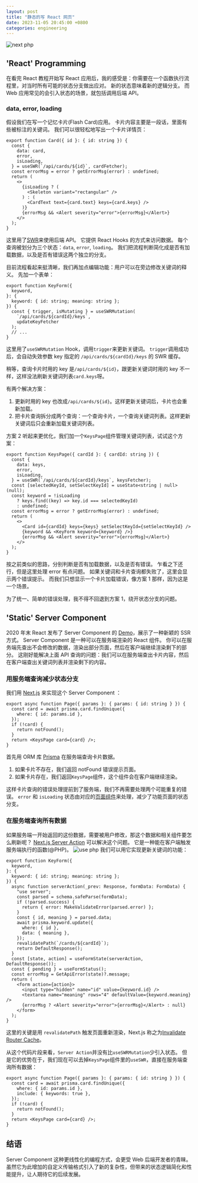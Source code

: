 ```yaml
---
layout: post
title: "静态的写 React 网页"
date: 2023-11-05 20:45:00 +0800
categories: engineering
---
```


![next php](/assets/image/next-php.png)

## 'React' Programming

在看完 React 教程开始写 React 应用后，我的感受是：你需要在一个函数执行流程里，对当时所有可能的状态分支做出应对。
新的状态意味着新的逻辑分支。
而 Web 应用常见的会引入状态的场景，就包括调用后端 API。

### data, error, loading

假设我们在写一个记忆卡片(Flash Card)应用。
卡片内容主要是一段话，里面有些被标注的关键词。
我们可以很轻松地写出一个卡片详情页：

```tsx
export function Card({ id }: { id: string }) {
  const {
    data: card,
    error,
    isLoading,
  } = useSWR(`/api/cards/${id}`, cardFetcher);
  const errorMsg = error ? getErrorMsg(error) : undefined;
  return (
    <>
      {isLoading ? (
        <Skeleton variant="rectangular" />
      ) : (
        <CardText text={card.text} keys={card.keys} />
      )}
      {errorMsg && <Alert severity="error">{errorMsg}</Alert>}
    </>
  );
}
```

这里用了[SWR](https://swr.vercel.app/)来使用后端 API。
它提供 React Hooks 的方式来访问数据。
每个查询被划分为三个状态：`data`, `error`, `loading`。
我们把流程判断简化成是否有加载数据，以及是否有错误这两个独立的分支。

目前流程看起来挺清晰，我们再加点编辑功能：用户可以在旁边修改关键词的释义。
先加一个表单：

```tsx
export function KeyForm({
  keyword,
}: {
  keyword: { id: string; meaning: string };
}) {
  const { trigger, isMutating } = useSWRMutation(
    `/api/cards/${cardId}/keys`,
    updateKeyFetcher
  );
  // ...
}
```

这里用了`useSWRMutation` Hook，调用`trigger`来更新关键词。
`trigger`调用成功后，会自动失效参数 key 指定的 `/api/cards/${cardId}/keys` 的 SWR 缓存。

稍等，查询卡片时用的 key 是`/api/cards/${id}`，跟更新关键词时用的 key 不一样，这样没法刷新关键词列表`card.keys`呀。

有两个解决方案：

1. 更新时用的 key 也改成`/api/cards/${id}`。这样更新关键词后，卡片也会重新加载。
2. 把卡片查询拆分成两个查询：一个查询卡片，一个查询关键词列表。这样更新关键词后只会重新加载关键词列表。

方案 2 听起来更优化，我们加一个`KeysPage`组件管理关键词列表，试试这个方案：

```tsx
export function KeysPage({ cardId }: { cardId: string }) {
  const {
    data: keys,
    error,
    isLoading,
  } = useSWR(`/api/cards/${cardId}/keys`, keysFetcher);
  const [selectedKeyId, setSelectKeyId] = useState<string | null>(null);
  const keyword = !isLoading
    ? keys.find((key) => key.id === selectedKeyId)
    : undefined;
  const errorMsg = error ? getErrorMsg(error) : undefined;
  return (
    <>
      <Card id={cardId} keys={keys} setSelectKeyId={setSelectKeyId} />
      {keyword && <KeyForm keyword={keyword} />}
      {errorMsg && <Alert severity="error">{errorMsg}</Alert>}
    </>
  );
}
```

按之前类似的思路，分别判断是否有加载数据，以及是否有错误。
乍看之下还行，但是这里处理 error 有点问题。
如果关键词和卡片查询都失败了，这里会显示两个错误提示。
而我们只想显示一个卡片加载错误，像方案 1 那样，因为这是一个场景。

为了统一、简单的错误处理，我不得不回退到方案 1，绕开状态分支的问题。

## 'Static' Server Component

2020 年末 React 发布了 Server Component 的 [Demo](https://react.dev/blog/2020/12/21/data-fetching-with-react-server-components)，展示了一种新颖的 SSR 方式。
Server Component 是一种可以在服务端渲染的 React 组件。
你可以在服务端先查出不会修改的数据，渲染出部分页面，然后在客户端继续渲染剩下的部分。
这刚好能解决上面 API 查询的问题：我们可以在服务端查出卡片内容，然后在客户端查出关键词列表并渲染剩下的内容。

### 用服务端查询减少状态分支

我们用 [Next.js](https://nextjs.org/) 来实现这个 Server Component ：

```tsx
export async function Page({ params }: { params: { id: string } }) {
  const card = await prisma.card.findUnique({
    where: { id: params.id },
  });
  if (!card) {
    return notFound();
  }
  return <KeysPage card={card} />;
}
```

首先用 ORM 库 [Prisma](https://www.prisma.io/) 在服务端查询卡片数据。

1. 如果卡片不存在，我们返回 notFound 错误提示页面。
2. 如果卡片存在，我们返回`KeysPage`组件，这个组件会在客户端继续渲染。

这样卡片查询的错误处理提前到了服务端，我们不再需要处理两个可能重复的错误。
`error` 和 `isLoading` 状态由对应的[页面组件](https://nextjs.org/docs/app/building-your-application/routing/error-handling)来处理，减少了功能页面的状态分支。

### 在服务端查询所有数据

如果服务端一开始返回的这份数据，需要被用户修改，那这个数据和相关组件要怎么刷新呢？
[Next.js Server Action](https://nextjs.org/docs/app/building-your-application/data-fetching/forms-and-mutations) 可以解决这个问题。
它是一种能在客户端触发服务端执行的函数(@PHP)。
![use php](/assets/image/use-php.png)
我们可以用它实现更新关键词的功能：

```tsx
export function KeyForm({
  keyword,
}: {
  keyword: { id: string; meaning: string };
}) {
  async function serverAction(_prev: Response, formData: FormData) {
    "use server";
    const parsed = schema.safeParse(formData);
    if (!parsed.success) {
      return { error: MakeValidateError(parsed.error) };
    }
    const { id, meaning } = parsed.data;
    await prisma.keyword.update({
      where: { id },
      data: { meaning },
    });
    revalidatePath(`/cards/${cardId}`);
    return DefaultResponse();
  }
  const [state, action] = useFormState(serverAction, DefaultResponse());
  const { pending } = useFormStatus();
  const errorMsg = GetApiError(state)?.message;
  return (
    <form action={action}>
      <input type="hidden" name="id" value={keyword.id} />
      <textarea name="meaning" rows="4" defaultValue={keyword.meaning} />
      {errorMsg ? <Alert severity="error">{errorMsg}</Alert> : null}
    </form>
  );
}
```

这里的关键是用 `revalidatePath` 触发页面重新渲染，Next.js 称之为[Invalidate Router Cache](https://nextjs.org/docs/app/building-your-application/caching#invalidation-1)。

从这个代码片段来看，`Server Action`并没有比`useSWRMutation`少引入状态。
但是它的优势在于，我们现在可以去掉`KeysPage`组件里的`useSWR`，直接在服务端查询所有数据：

```tsx
export async function Page({ params }: { params: { id: string } }) {
  const card = await prisma.card.findUnique({
    where: { id: params.id },
    include: { keywords: true },
  });
  if (!card) {
    return notFound();
  }
  return <KeysPage card={card} />;
}
```

## 结语

Server Component 这种更线性化的编程方式，会更受 Web 后端开发者的青睐。
虽然它为此增加的自定义传输格式引入了新的复杂性，但带来的状态逻辑简化和性能提升，让人期待它的后续发展。
